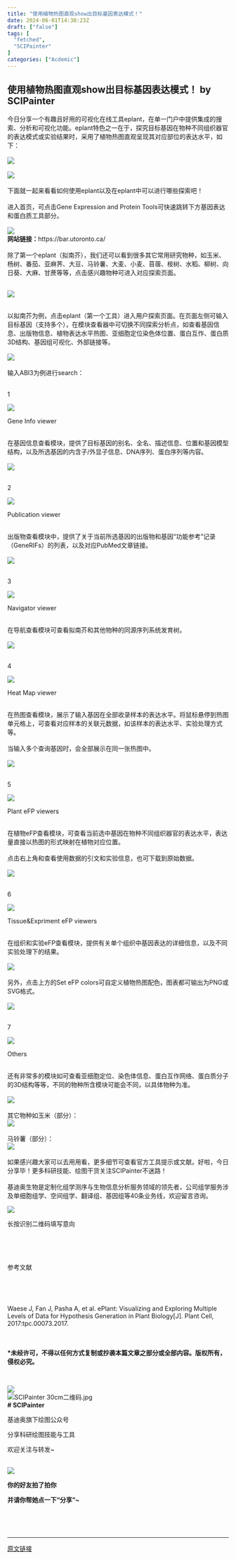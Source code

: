 ```yaml
---
title: "使用植物热图直观show出目标基因表达模式！"
date: 2024-06-01T14:38:23Z
draft: ["false"]
tags: [
  "fetched",
  "SCIPainter"
]
categories: ["Acdemic"]
---
```

使用植物热图直观show出目标基因表达模式！ by SCIPainter
------
<div><section data-mpa-powered-by="yiban.io"><span>今日分享一个有趣且好用的可视化在线工具</span><span>eplant</span><span>，在单一门户中提供集成的搜索、分析和可视化功能。eplant特色之一在于，探究目标基因在物种不同组织器官的表达模式或实验结果时，采用了植物热图直观呈现其对应部位的表达水平，如下：</span></section><section><span><br></span></section><section><img data-imgfileid="100057965" data-ratio="0.7462962962962963" data-src="https://mmbiz.qpic.cn/sz_mmbiz_png/tgUVxVRjT6le6h0duRcVkvic4lanAPUQGqSiatVevLic77g37HCG3KqxvDlh3CTiaap7M5MeZ3LhVsqZwasKDXjZTQ/640?wx_fmt=png&amp;from=appmsg" data-type="png" data-w="1080" src="https://mmbiz.qpic.cn/sz_mmbiz_png/tgUVxVRjT6le6h0duRcVkvic4lanAPUQGqSiatVevLic77g37HCG3KqxvDlh3CTiaap7M5MeZ3LhVsqZwasKDXjZTQ/640?wx_fmt=png&amp;from=appmsg"></section><section><br></section><section><img data-imgfileid="100057966" data-ratio="0.7247451343836886" data-src="https://mmbiz.qpic.cn/sz_mmbiz_gif/tgUVxVRjT6le6h0duRcVkvic4lanAPUQGtZbNIQ1gDpD4IIfWc4BspPeN67Fr7I5qA6mbzIVvfVdsPH0XEabcxw/640?wx_fmt=gif&amp;from=appmsg" data-type="gif" data-w="1079" src="https://mmbiz.qpic.cn/sz_mmbiz_gif/tgUVxVRjT6le6h0duRcVkvic4lanAPUQGtZbNIQ1gDpD4IIfWc4BspPeN67Fr7I5qA6mbzIVvfVdsPH0XEabcxw/640?wx_fmt=gif&amp;from=appmsg"></section><section><span><br></span></section><section><span>下面就一起来看看如何使用eplant以及在eplant中可以进行哪些探索吧！</span></section><section><br></section><section><span>进入首页，可点击</span><span>Gene Expression and Protein Tools</span><span>可快速跳转下方基因表达和蛋白质工具部分。</span></section><section><span><br></span></section><section><img data-imgfileid="100057967" data-ratio="0.712037037037037" data-src="https://mmbiz.qpic.cn/sz_mmbiz_png/tgUVxVRjT6le6h0duRcVkvic4lanAPUQGpIXLsgzNw4ibmugPbodSj8pd0ibesj7XEsyPWDV8YcSSibvVzMTrOe0HQ/640?wx_fmt=png&amp;from=appmsg" data-type="png" data-w="1080" src="https://mmbiz.qpic.cn/sz_mmbiz_png/tgUVxVRjT6le6h0duRcVkvic4lanAPUQGpIXLsgzNw4ibmugPbodSj8pd0ibesj7XEsyPWDV8YcSSibvVzMTrOe0HQ/640?wx_fmt=png&amp;from=appmsg"></section><section><strong><span>网站链接：</span></strong><span></span><span>https://bar.utoronto.ca/</span><span></span></section><section><span><br></span></section><section><span>除了第一个eplant（拟南芥），我们还可以看到很多其它常用研究物种，如玉米、杨树、番茄、亚麻荠、大豆、马铃薯、大麦、小麦、苜蓿、桉树、水稻、柳树、向日葵、大麻、甘蔗等等，点击感兴趣物种可进入对应探索页面。</span></section><section><span><br></span></section><p><img data-galleryid="" data-imgfileid="100057977" data-ratio="0.7055555555555556" data-src="https://mmbiz.qpic.cn/sz_mmbiz_gif/tgUVxVRjT6le6h0duRcVkvic4lanAPUQG6uJaoQOkpfAHEWzqkibJPmTiaMB6vTqRttVZ1kS4ljeBfphvjW9EiaRGA/640?wx_fmt=gif&amp;from=appmsg" data-type="gif" data-w="1080" src="https://mmbiz.qpic.cn/sz_mmbiz_gif/tgUVxVRjT6le6h0duRcVkvic4lanAPUQG6uJaoQOkpfAHEWzqkibJPmTiaMB6vTqRttVZ1kS4ljeBfphvjW9EiaRGA/640?wx_fmt=gif&amp;from=appmsg"></p><section><span></span></section><section><span><br></span></section><section><span>以拟南芥为例，点击eplant（第一个工具）进入用户探索页面。在页面左侧可输入目标基因（支持多个），在</span><span>模块查看器</span><span>中可切换不同探索分析点，如查看基因信息、出版物信息、植物表达水平热图、亚细胞定位染色体位置、蛋白互作、蛋白质3D结构、基因组可视化、外部链接等。</span></section><section><span><br></span></section><section><img data-imgfileid="100057963" data-ratio="0.5685185185185185" data-src="https://mmbiz.qpic.cn/sz_mmbiz_png/tgUVxVRjT6le6h0duRcVkvic4lanAPUQGA5McvlTte3ozzdKKbwDDnHbDfmusuxKYKQjcmjZ6KNdVPpdibTK9Wpw/640?wx_fmt=png&amp;from=appmsg" data-type="png" data-w="1080" src="https://mmbiz.qpic.cn/sz_mmbiz_png/tgUVxVRjT6le6h0duRcVkvic4lanAPUQGA5McvlTte3ozzdKKbwDDnHbDfmusuxKYKQjcmjZ6KNdVPpdibTK9Wpw/640?wx_fmt=png&amp;from=appmsg"></section><section><span><br></span></section><section><span>输入</span><span>ABI3</span><span>为例进行search：</span></section><section><span><br mpa-from-tpl="t"></span></section><section data-mpa-template="t" mpa-from-tpl="t"><section data-mid="" mpa-from-tpl="t"><section data-mid="" mpa-from-tpl="t"><section data-mid="" mpa-from-tpl="t"><p data-mid="">1</p></section><section data-mid="" mpa-from-tpl="t"><img data-ratio="0.0457516339869281" data-src="https://mmbiz.qpic.cn/mmbiz_png/RWYKNtnymfR4EkuMtF9JCxFxTVibmianCIqY5JkWOqhYo27OKv8IKK3uyLVGicHNa3UDlQiaetkwxVxWocAc8eEBIw/640" data-w="306" src="https://mmbiz.qpic.cn/mmbiz_png/RWYKNtnymfR4EkuMtF9JCxFxTVibmianCIqY5JkWOqhYo27OKv8IKK3uyLVGicHNa3UDlQiaetkwxVxWocAc8eEBIw/640"></section><section data-mid="" mpa-from-tpl="t"><section data-mid="" mpa-from-tpl="t"><p data-mid="">Gene Info viewer</p></section></section></section></section></section><section><span></span></section><section><span><br></span></section><section><span>在基因信息查看模块，提供了目标基因的别名、全名、描述信息、位置和基因模型结构，以及所选基因的内含子/外显子信息、DNA序列、蛋白序列等内容。</span></section><section><br></section><section><img data-imgfileid="100057964" data-ratio="0.6675925925925926" data-src="https://mmbiz.qpic.cn/sz_mmbiz_png/tgUVxVRjT6le6h0duRcVkvic4lanAPUQGXVsr1vlzhmIEbicHUODqmlMPH2e7jjg61KZRYUA5iaXIfXMb1icic2M0wQ/640?wx_fmt=png&amp;from=appmsg" data-type="png" data-w="1080" src="https://mmbiz.qpic.cn/sz_mmbiz_png/tgUVxVRjT6le6h0duRcVkvic4lanAPUQGXVsr1vlzhmIEbicHUODqmlMPH2e7jjg61KZRYUA5iaXIfXMb1icic2M0wQ/640?wx_fmt=png&amp;from=appmsg"></section><section><br mpa-from-tpl="t"></section><section data-mpa-template="t" mpa-from-tpl="t"><section data-mid="" mpa-from-tpl="t"><section data-mid="" mpa-from-tpl="t"><section data-mid="" mpa-from-tpl="t"><p data-mid="">2</p></section><section data-mid="" mpa-from-tpl="t"><img data-ratio="0.0457516339869281" data-src="https://mmbiz.qpic.cn/mmbiz_png/RWYKNtnymfR4EkuMtF9JCxFxTVibmianCIqY5JkWOqhYo27OKv8IKK3uyLVGicHNa3UDlQiaetkwxVxWocAc8eEBIw/640" data-w="306" src="https://mmbiz.qpic.cn/mmbiz_png/RWYKNtnymfR4EkuMtF9JCxFxTVibmianCIqY5JkWOqhYo27OKv8IKK3uyLVGicHNa3UDlQiaetkwxVxWocAc8eEBIw/640"></section><section data-mid="" mpa-from-tpl="t"><section data-mid="" mpa-from-tpl="t"><p data-mid="">Publication viewer</p></section></section></section></section></section><section><span><br></span></section><section><span>出版物查看模块中，提供了关于当前所选基因的出版物和基因“功能参考”记录（GeneRIFs）的列表，以及对应PubMed文章链接。</span></section><section><br></section><section><img data-imgfileid="100057969" data-ratio="0.6675925925925926" data-src="https://mmbiz.qpic.cn/sz_mmbiz_png/tgUVxVRjT6le6h0duRcVkvic4lanAPUQGtAcPawFqicMMzLCwRB4tKmjZ4dcQyqGXwPEic0sodpTuxw3KpJMXuJ4Q/640?wx_fmt=png&amp;from=appmsg" data-type="png" data-w="1080" src="https://mmbiz.qpic.cn/sz_mmbiz_png/tgUVxVRjT6le6h0duRcVkvic4lanAPUQGtAcPawFqicMMzLCwRB4tKmjZ4dcQyqGXwPEic0sodpTuxw3KpJMXuJ4Q/640?wx_fmt=png&amp;from=appmsg"></section><section><br></section><section data-mpa-template="t" mpa-from-tpl="t"><section data-mid="" mpa-from-tpl="t"><section data-mid="" mpa-from-tpl="t"><section data-mid="" mpa-from-tpl="t"><p data-mid="">3</p></section><section data-mid="" mpa-from-tpl="t"><img data-imgfileid="100058018" data-ratio="0.0457516339869281" data-src="https://mmbiz.qpic.cn/mmbiz_png/RWYKNtnymfR4EkuMtF9JCxFxTVibmianCIqY5JkWOqhYo27OKv8IKK3uyLVGicHNa3UDlQiaetkwxVxWocAc8eEBIw/640?wx_fmt=png" data-w="306" src="https://mmbiz.qpic.cn/mmbiz_png/RWYKNtnymfR4EkuMtF9JCxFxTVibmianCIqY5JkWOqhYo27OKv8IKK3uyLVGicHNa3UDlQiaetkwxVxWocAc8eEBIw/640?wx_fmt=png"></section><section data-mid="" mpa-from-tpl="t"><section data-mid="" mpa-from-tpl="t"><p data-mid="">Navigator viewer</p></section></section></section></section></section><section><span></span></section><section><span></span></section><section><span><br></span></section><section><span>在导航查看模块可查看拟南芥和其他物种的同源序列系统发育树。</span></section><section><br></section><section><img data-imgfileid="100057970" data-ratio="0.6675925925925926" data-src="https://mmbiz.qpic.cn/sz_mmbiz_png/tgUVxVRjT6le6h0duRcVkvic4lanAPUQGknd39KmKtcvLYBKIA43f9LzFxAPThnGWOpTvCpON1cmh31YNeWL5Jw/640?wx_fmt=png&amp;from=appmsg" data-type="png" data-w="1080" src="https://mmbiz.qpic.cn/sz_mmbiz_png/tgUVxVRjT6le6h0duRcVkvic4lanAPUQGknd39KmKtcvLYBKIA43f9LzFxAPThnGWOpTvCpON1cmh31YNeWL5Jw/640?wx_fmt=png&amp;from=appmsg"></section><section><span><br mpa-from-tpl="t"></span></section><section data-mpa-template="t" mpa-from-tpl="t"><section data-mid="" mpa-from-tpl="t"><section data-mid="" mpa-from-tpl="t"><section data-mid="" mpa-from-tpl="t"><p data-mid="">4</p></section><section data-mid="" mpa-from-tpl="t"><img data-ratio="0.0457516339869281" data-src="https://mmbiz.qpic.cn/mmbiz_png/RWYKNtnymfR4EkuMtF9JCxFxTVibmianCIqY5JkWOqhYo27OKv8IKK3uyLVGicHNa3UDlQiaetkwxVxWocAc8eEBIw/640" data-w="306" src="https://mmbiz.qpic.cn/mmbiz_png/RWYKNtnymfR4EkuMtF9JCxFxTVibmianCIqY5JkWOqhYo27OKv8IKK3uyLVGicHNa3UDlQiaetkwxVxWocAc8eEBIw/640"></section><section data-mid="" mpa-from-tpl="t"><section data-mid="" mpa-from-tpl="t"><p data-mid="">Heat Map viewer</p></section></section></section></section></section><section><span></span></section><section><span><br></span></section><section><span>在热图查看模块，展示了输入基因在全部收录样本的表达水平。将鼠标悬停到热图单元格上，可查看对应样本的关联元数据，如该样本的表达水平、实验处理方式等。</span></section><section><br></section><section><span>当输入多个查询基因时，会全部展示在同一张热图中。</span></section><section><br></section><section><img data-imgfileid="100057968" data-ratio="0.6675925925925926" data-src="https://mmbiz.qpic.cn/sz_mmbiz_png/tgUVxVRjT6le6h0duRcVkvic4lanAPUQGU497HbENC8PoqI8rnaicyPmC4rh605tJ89Yfhk4yfB3W8AUicm7CnsCQ/640?wx_fmt=png&amp;from=appmsg" data-type="png" data-w="1080" src="https://mmbiz.qpic.cn/sz_mmbiz_png/tgUVxVRjT6le6h0duRcVkvic4lanAPUQGU497HbENC8PoqI8rnaicyPmC4rh605tJ89Yfhk4yfB3W8AUicm7CnsCQ/640?wx_fmt=png&amp;from=appmsg"></section><section><span><br mpa-from-tpl="t"></span></section><section data-mpa-template="t" mpa-from-tpl="t"><section data-mid="" mpa-from-tpl="t"><section data-mid="" mpa-from-tpl="t"><section data-mid="" mpa-from-tpl="t"><p data-mid="">5</p></section><section data-mid="" mpa-from-tpl="t"><img data-ratio="0.0457516339869281" data-src="https://mmbiz.qpic.cn/mmbiz_png/RWYKNtnymfR4EkuMtF9JCxFxTVibmianCIqY5JkWOqhYo27OKv8IKK3uyLVGicHNa3UDlQiaetkwxVxWocAc8eEBIw/640" data-w="306" src="https://mmbiz.qpic.cn/mmbiz_png/RWYKNtnymfR4EkuMtF9JCxFxTVibmianCIqY5JkWOqhYo27OKv8IKK3uyLVGicHNa3UDlQiaetkwxVxWocAc8eEBIw/640"></section><section data-mid="" mpa-from-tpl="t"><section data-mid="" mpa-from-tpl="t"><p data-mid="">Plant eFP viewers</p></section></section></section></section></section><section><span></span></section><section><span><br></span></section><section><span>在植物eFP查看模块，可查看当前选中基因在物种不同组织器官的表达水平，表达量直接以热图的形式映射在植物对应位置。</span></section><section><span><br></span></section><section><span>点击右上角和查看使用数据的引文和实验信息，也可下载到原始数据。</span></section><section><br></section><section><img data-imgfileid="100057971" data-ratio="0.6682113067655236" data-src="https://mmbiz.qpic.cn/sz_mmbiz_gif/tgUVxVRjT6le6h0duRcVkvic4lanAPUQGuM5DZicd2ticfbh9h7vNbWNJ89JkMmYjR18xMalzCJ48kskYudrb26icA/640?wx_fmt=gif&amp;from=appmsg" data-type="gif" data-w="1079" src="https://mmbiz.qpic.cn/sz_mmbiz_gif/tgUVxVRjT6le6h0duRcVkvic4lanAPUQGuM5DZicd2ticfbh9h7vNbWNJ89JkMmYjR18xMalzCJ48kskYudrb26icA/640?wx_fmt=gif&amp;from=appmsg"></section><section><span><br mpa-from-tpl="t"></span></section><section data-mpa-template="t" mpa-from-tpl="t"><section data-mid="" mpa-from-tpl="t"><section data-mid="" mpa-from-tpl="t"><section data-mid="" mpa-from-tpl="t"><p data-mid="">6</p></section><section data-mid="" mpa-from-tpl="t"><img data-ratio="0.0457516339869281" data-src="https://mmbiz.qpic.cn/mmbiz_png/RWYKNtnymfR4EkuMtF9JCxFxTVibmianCIqY5JkWOqhYo27OKv8IKK3uyLVGicHNa3UDlQiaetkwxVxWocAc8eEBIw/640" data-w="306" src="https://mmbiz.qpic.cn/mmbiz_png/RWYKNtnymfR4EkuMtF9JCxFxTVibmianCIqY5JkWOqhYo27OKv8IKK3uyLVGicHNa3UDlQiaetkwxVxWocAc8eEBIw/640"></section><section data-mid="" mpa-from-tpl="t"><section data-mid="" mpa-from-tpl="t"><p data-mid="">Tissue&amp;Expriment eFP viewers</p></section></section></section></section></section><section><span></span></section><section><span><br></span></section><section><span>在组织和实验eFP查看模块，提供有关</span><span>单个组织</span><span>中基因表达的详细信息，以及不同</span><span>实验处理下的结果。</span></section><section><br></section><section><img data-imgfileid="100057972" data-ratio="0.6682113067655236" data-src="https://mmbiz.qpic.cn/sz_mmbiz_gif/tgUVxVRjT6le6h0duRcVkvic4lanAPUQGJbSYlKNBiaukibGHg3ZfZK7mCWw5amLbGBA0xLrG9ojVvibdp77Gqu3Jg/640?wx_fmt=gif&amp;from=appmsg" data-type="gif" data-w="1079" src="https://mmbiz.qpic.cn/sz_mmbiz_gif/tgUVxVRjT6le6h0duRcVkvic4lanAPUQGJbSYlKNBiaukibGHg3ZfZK7mCWw5amLbGBA0xLrG9ojVvibdp77Gqu3Jg/640?wx_fmt=gif&amp;from=appmsg"></section><section><span><br></span></section><section><span>另外，点击上方的</span><span>Set eFP colors</span><span>可自定义植物热图配色，图表都可输出为PNG或SVG格式。</span></section><section><br></section><section><img data-imgfileid="100057975" data-ratio="0.6675925925925926" data-src="https://mmbiz.qpic.cn/sz_mmbiz_png/tgUVxVRjT6le6h0duRcVkvic4lanAPUQGiaxqDsXs2wPqFSOicMAIM8qzUh6Gofvy7GSl84rg3ibgC9sSicoDCgAvBg/640?wx_fmt=png&amp;from=appmsg" data-type="png" data-w="1080" src="https://mmbiz.qpic.cn/sz_mmbiz_png/tgUVxVRjT6le6h0duRcVkvic4lanAPUQGiaxqDsXs2wPqFSOicMAIM8qzUh6Gofvy7GSl84rg3ibgC9sSicoDCgAvBg/640?wx_fmt=png&amp;from=appmsg"><span></span></section><section><span><br mpa-from-tpl="t"></span></section><section data-mpa-template="t" mpa-from-tpl="t"><section data-mid="" mpa-from-tpl="t"><section data-mid="" mpa-from-tpl="t"><section data-mid="" mpa-from-tpl="t"><p data-mid="">7</p></section><section data-mid="" mpa-from-tpl="t"><img data-ratio="0.0457516339869281" data-src="https://mmbiz.qpic.cn/mmbiz_png/RWYKNtnymfR4EkuMtF9JCxFxTVibmianCIqY5JkWOqhYo27OKv8IKK3uyLVGicHNa3UDlQiaetkwxVxWocAc8eEBIw/640" data-w="306" src="https://mmbiz.qpic.cn/mmbiz_png/RWYKNtnymfR4EkuMtF9JCxFxTVibmianCIqY5JkWOqhYo27OKv8IKK3uyLVGicHNa3UDlQiaetkwxVxWocAc8eEBIw/640"></section><section data-mid="" mpa-from-tpl="t"><section data-mid="" mpa-from-tpl="t"><p data-mid="">Others</p></section></section></section></section></section><section><span></span></section><section><span><br></span></section><section><span>还有非常多的模块如可查看亚细胞定位、染色体信息、蛋白互作网络、蛋白质分子的3D结构等等，不同的物种所含模块可能会不同，以具体物种为准。</span></section><section><br></section><section><img data-imgfileid="100057976" data-ratio="0.6682113067655236" data-src="https://mmbiz.qpic.cn/sz_mmbiz_gif/tgUVxVRjT6le6h0duRcVkvic4lanAPUQGicwricTTiaje2mNfToULpzhiboBUhaQQtBeK3yM9pZycgAwGB3H6Fxn4gg/640?wx_fmt=gif&amp;from=appmsg" data-type="gif" data-w="1079" src="https://mmbiz.qpic.cn/sz_mmbiz_gif/tgUVxVRjT6le6h0duRcVkvic4lanAPUQGicwricTTiaje2mNfToULpzhiboBUhaQQtBeK3yM9pZycgAwGB3H6Fxn4gg/640?wx_fmt=gif&amp;from=appmsg"></section><section><span><br></span></section><section><span>其它物种如玉米（部分）：</span></section><section><img data-imgfileid="100057974" data-ratio="0.6431881371640408" data-src="https://mmbiz.qpic.cn/sz_mmbiz_gif/tgUVxVRjT6le6h0duRcVkvic4lanAPUQGLQAe0t8cs2TIEdd7LgYdpEaggBjiblaoZePddOwdewdC2dnsoscSpkg/640?wx_fmt=gif&amp;from=appmsg" data-type="gif" data-w="1079" src="https://mmbiz.qpic.cn/sz_mmbiz_gif/tgUVxVRjT6le6h0duRcVkvic4lanAPUQGLQAe0t8cs2TIEdd7LgYdpEaggBjiblaoZePddOwdewdC2dnsoscSpkg/640?wx_fmt=gif&amp;from=appmsg"></section><section><span><br></span></section><section><span>马铃薯（部分）：</span></section><section><img data-imgfileid="100057973" data-ratio="0.6431881371640408" data-src="https://mmbiz.qpic.cn/sz_mmbiz_gif/tgUVxVRjT6le6h0duRcVkvic4lanAPUQG5apquMfeaH4Y0vOOSZANHbsr8klFbA5OicS4icpKvVRN23SfXwloMPyQ/640?wx_fmt=gif&amp;from=appmsg" data-type="gif" data-w="1079" src="https://mmbiz.qpic.cn/sz_mmbiz_gif/tgUVxVRjT6le6h0duRcVkvic4lanAPUQG5apquMfeaH4Y0vOOSZANHbsr8klFbA5OicS4icpKvVRN23SfXwloMPyQ/640?wx_fmt=gif&amp;from=appmsg"></section><section><span><br></span></section><section><span>如果感兴趣大家可以去用用看，更多细节可查看官方工具提示或文献。好啦，今日分享毕！更多科研技能、绘图干货关注SCIPainter不迷路！</span></section><section><span><br></span></section><section><span>基迪奥生物</span><span>是定制化组学测序与生物信息分析服务领域的领先者，公司组学服务涉及单细胞组学、空间组学、翻译组、基因组等40条业务线，欢迎留言咨询。</span></section><p><img data-imgfileid="100058011" data-ratio="1" data-s="300,640" data-src="https://mmbiz.qpic.cn/sz_mmbiz_png/tgUVxVRjT6n8DRic77wTrk8vibV3a3HK1Pe5g78Sfyic6228ibUMKf0dEnYpMEfe9libzZgicLQ0BBFMS64TNbuDyA4w/640?wx_fmt=png&amp;from=appmsg" data-type="png" data-w="500" src="https://mmbiz.qpic.cn/sz_mmbiz_png/tgUVxVRjT6n8DRic77wTrk8vibV3a3HK1Pe5g78Sfyic6228ibUMKf0dEnYpMEfe9libzZgicLQ0BBFMS64TNbuDyA4w/640?wx_fmt=png&amp;from=appmsg"></p><p><span>长按识别二维码填写意向</span></p><section><br></section><section data-mpa-template="t" mpa-from-tpl="t"><section data-mpa-template="t" data-mpa-template-id="648" data-mpa-category="模板" mpa-from-tpl="t"><section data-mpa-category="模板" data-mid="" mpa-from-tpl="t"><section data-mid="" mpa-from-tpl="t"><section data-mid="" mpa-from-tpl="t"><section data-mid="" mpa-from-tpl="t"><section data-mid="" mpa-from-tpl="t"><br mpa-from-tpl="t"></section><section data-mid="" mpa-from-tpl="t"><br mpa-from-tpl="t"></section><section data-mid="" mpa-from-tpl="t"><section data-mid="" mpa-from-tpl="t"><p data-mid=""><span mpa-is-content="t">参考文献</span></p></section><section data-mid="" mpa-from-tpl="t"><br mpa-from-tpl="t"></section></section></section><section data-mid="" mpa-from-tpl="t"><p data-mid=""><br></p></section></section></section></section></section></section><section><span></span></section><section><span>Waese J, Fan J, Pasha A, et al. ePlant: Visualizing and Exploring Multiple Levels of Data for Hypothesis Generation in Plant Biology[J]. Plant Cell, 2017:tpc.00073.2017.</span></section><section><span><br></span></section><section><span><br></span></section><p><strong><span>*未经许可，不得以任何方式复制或抄袭本篇文章之部分或全部内容。版权所有，侵权必究。</span></strong></p><p><br></p><section data-role="outer" label="Powered by 135editor.com"><section data-tools="135编辑器" data-id="105648"><section><section data-role="outer" label="Powered by 135editor.com"><section data-tools="135编辑器" data-id="105648"><section><section><img data-ratio="0.8780487804878049" data-src="https://mmbiz.qpic.cn/sz_mmbiz_png/tgUVxVRjT6kCKJYcEqEIfoJYG621mPJE8VibmibGU0Jxic9iabARVRH0FT6BNE8VAglWFXBPibFAU7a6tWGibSs8wyUg/640?wx_fmt=png" data-type="png" data-w="41" data-width="100%" data-imgfileid="100057978" src="https://mmbiz.qpic.cn/sz_mmbiz_png/tgUVxVRjT6kCKJYcEqEIfoJYG621mPJE8VibmibGU0Jxic9iabARVRH0FT6BNE8VAglWFXBPibFAU7a6tWGibSs8wyUg/640?wx_fmt=png"></section><section><section><section data-width="35%"><section><section data-width="100%"><img data-ratio="1" data-src="https://mmbiz.qpic.cn/sz_mmbiz_jpg/tgUVxVRjT6kCKJYcEqEIfoJYG621mPJEv5etCBwHicqbEPwnVrkpaasxqaVibM4mT2JdIuN6yTlYWDD4mL5A427A/640?wx_fmt=jpeg" data-type="jpeg" data-w="860" data-width="100%" title="SCIPainter 30cm二维码.jpg" data-imgfileid="100057980" src="https://mmbiz.qpic.cn/sz_mmbiz_jpg/tgUVxVRjT6kCKJYcEqEIfoJYG621mPJEv5etCBwHicqbEPwnVrkpaasxqaVibM4mT2JdIuN6yTlYWDD4mL5A427A/640?wx_fmt=jpeg"></section></section></section><section data-width="50%"><section><section data-brushtype="text"><span><strong># SCIPainter</strong></span></section><section data-brushtype="text" hm_fix="361:593"><p>基迪奥旗下绘图公众号</p><p>分享科研绘图技能与工具</p><p>欢迎关注与转发~</p></section></section></section></section></section></section></section></section><section><br></section></section></section><section data-role="paragraph"><section><section powered-by="xiumi.us"><section><section powered-by="xiumi.us"><section><img data-ratio="1" data-src="https://mmbiz.qpic.cn/sz_mmbiz_gif/tgUVxVRjT6kCKJYcEqEIfoJYG621mPJEgMd0aMPtmrDjiaX8sBhfhicVteeHf1JicexSpUbS3fdS9SiboUVN7guaPw/640?wx_fmt=gif" data-type="gif" data-w="400" data-imgfileid="100057981" src="https://mmbiz.qpic.cn/sz_mmbiz_gif/tgUVxVRjT6kCKJYcEqEIfoJYG621mPJEgMd0aMPtmrDjiaX8sBhfhicVteeHf1JicexSpUbS3fdS9SiboUVN7guaPw/640?wx_fmt=gif"></section></section></section><section><section powered-by="xiumi.us"><section><p><span><strong>你的好友拍了拍你</strong></span></p><p><span><strong>并请你帮她点一下</strong></span><strong><span>“分享”</span></strong><span><strong><span>~</span></strong></span></p></section></section></section></section></section><p><br></p></section></section><section><span><br></span></section><p><mp-style-type data-value="10000"></mp-style-type></p></div>  
<hr>
<a href="https://mp.weixin.qq.com/s/VAc72ByVT2C-yxmHnsUAtQ",target="_blank" rel="noopener noreferrer">原文链接</a>
